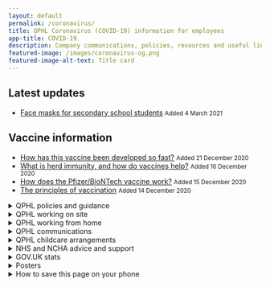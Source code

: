 ```yaml
---
layout: default
permalink: /coronavirus/
title: QPHL Coronavirus (COVID-19) information for employees
app-title: COVID-19
description: Company communications, policies, resources and useful links about the coronavirus (COVID-19) pandemic.
featured-image: /images/coronavirus-og.png
featured-image-alt-text: Title card
---
```


<div class="notice notice--success">
    <h2>Latest updates</h2>
    <ul>
        <li>
            <a href="/downloads/emails/face-masks-for-secondary-school-students/">Face masks for secondary school students</a>
            <small>Added <time datetime="2021-03-04T10:52:00+00:00">4 March 2021</time></small>
        </li>
    </ul>
</div>

<div class="notice notice--info">
    <h2>Vaccine information</h2>
    <ul>
        <li>
            <a href="/downloads/how-has-this-vaccine-been-developed-so-fast/">How has this vaccine been developed so fast?</a>
            <small>Added <time datetime="2020-12-21T10:00:00+00:00">21 December 2020</time></small>
        </li>
        <li>
            <a href="/downloads/what-is-herd-immunity-and-how-do-vaccines-help/">What is herd immunity, and how do vaccines help?</a>
            <small>Added <time datetime="2020-12-16T10:00:00+00:00">16 December 2020</time></small>
        </li>
        <li>
            <a href="/downloads/how-does-the-pfizer-biontech-vaccine-work/">How does the Pfizer/BioNTech vaccine work?</a>
            <small>Added <time datetime="2020-12-15T10:00:00+00:00">15 December 2020</time></small>
        </li>
        <li>
            <a href="/downloads/the-principles-of-vaccination/">The principles of vaccination</a>
            <small>Added <time datetime="2020-12-14T12:30:00+00:00">14 December 2020</time></small>
        </li>
    </ul>
</div>

<!-- <div class="notice notice--warning">
    <h2>Important</h2>
    <ul>
        <li>
            <a href="/downloads/qphl-covid-19-outbreak-response.pdf">QPHL COVID-19 outbreak control guide</a>
            <small>Added <time datetime="2020-09-14T18:00:00+01:00">14 September 2020</time> (480KB PDF)</small>
        </li>
        <li>
            <a href="/downloads/covid-secure-workplace-risk-assessment-v8.pdf">COVID-19 secure workplace risk assessment</a>
            <small>Added <time datetime="2020-05-28T15:25:00+01:00">28 May 2020</time></small>
        </li>
    </ul>
</div> -->

<details>
    <summary>QPHL policies and guidance</summary>
    <ul>
        <li>
            <a href="/downloads/qphl-covid-19-outbreak-response.pdf">QPHL COVID-19 outbreak control guide</a>
            <small>Added <time datetime="2020-09-14T18:00:00+01:00">14 September 2020</time> (480KB PDF)</small>
        </li>
        <li>
            <a href="/downloads/qphl-coronavirus-plan-v5.pdf">Current COVID-19 escalation plan</a>
            <small>Updated <time datetime="2020-03-24T15:29:00+00:00">24 March 2020</time> (159KB PDF)</small>
        </li>
        <li>
            <a href="/downloads/qphl-pandemic-policy-v2.pdf">Pandemic policy</a>
            <small>Updated <time datetime="2020-08-10T12:00:00+00:00">10 August 2020</time> (246KB PDF)</small>
        </li>
        <li>
            <a href="/downloads/qphl-sickness-policy.pdf">Sickness policy</a>
            <small>Added <time datetime="2020-03-01T12:00:00+00:00">1 March 2020</time> (316KB PDF)</small>
        </li>
    </ul>
</details>

<details>
    <summary>QPHL working on site</summary>
    <ul>
        <li>
            <a href="/downloads/emails/covid-19-surveillance-testing/">COVID-19 surveillance testing</a>
            <small>Added <time datetime="2021-01-19T18:32:00+00:00">19 January 2021</time></small>
        </li>
        <li>
            <a href="/downloads/emails/covid-19-testing-between-and-after-christmas/">Email: COVID-19 testing between, and after, Christmas</a>
            <small>Added <time datetime="2020-12-15T08:52:00+00:00">15 December 2020</time></small>
        </li>
        <li>
            <a href="/downloads/qphl-covid-19-testing-strategy.docx">QPHL COVID-19 testing strategy</a>
            <small>Added <time datetime="2020-11-13T17:05:00+00:00">13 November 2020</time> (103KB DOCX)</small>
        </li>
        <li>
            <a href="/downloads/advice-on-car-sharing.pdf">Advice on car sharing</a>
            <small>Added <time datetime="2020-10-27T11:11:00+00:00">27 October 2020</time> (273KB PDF)</small>
        </li>
        <li>
            <a href="/downloads/emails/thermal-scanner-protocol/">Email: Thermal scanner protocol: watch our video so you know what to do</a>
            <small>Added <time datetime="2020-08-13T07:29+01:00">13 August 2020</time></small>
        </li>
        <li>
            <a href="/downloads/emails/temperature-scanning-going-live-update/">Temperature scanning going live update</a>
            <small><em class="label label--warning">Action required</em> Added <time datetime="2020-06-19T12:59:00+01:00">19 June 2020</time></small>
        </li>
        <li>
            <a href="/downloads/emails/change-to-sp3-entry-and-exits/">Email: Change to SP3 entry and exits</a>
            <small>Added <time datetime="2020-06-04T08:16:00+01:00">4 June 2020</time></small>
        </li>
        <li>
            <a href="/downloads/qphl-key-worker-letter.pdf">Key worker letter and car sign</a>
            <small><time datetime="2020-03-26T10:30:00+00:00">26 March 2020</time> (519KB PDF)</small>
        </li>
    </ul>
</details>

<details>
    <summary>QPHL working from home</summary>
    <ul>
        <li>
            <a href="/downloads/emails/covid-19-secure-workplace-update/">Email: COVID-19 secure workplace update</a>
            <small>Added <em class="label label--warning">Action required</em> Added <time datetime="2020-06-18T09:05:00+01:00">18 June 2020</time></small>
        </li>
        <li>
            <a href="/downloads/covid-secure-workplace-risk-assessment-v8.pdf">COVID-19 secure workplace risk assessment</a>
            <small>Added <time datetime="2020-05-28T15:25:00+01:00">28 May 2020</time></small>
        </li>
        <li>
            <a href="/downloads/emails/staying-at-home-resources/">Email: Staying at home resources</a>
            <small>Added <time datetime="2020-04-03T10:39:00+01:00">3 April 2020</time></small>
        </li>
        <li>
            <a href="/downloads/sanitisation-pack-info.pdf">Sanitisation pack info (replaces Self-isolation pack info)</a>
            <small>Updated <time datetime="2020-03-27T08:30:00+00:00">27 March 2020</time> (164KB PDF)</small>
        </li>
        <li>
            <a href="/downloads/take-home-pack-information.pdf">Take-home pack information &amp; staff FAQs</a>
            <small>Added <time datetime="2020-03-04T12:00:00+00:00">4 March 2020</time> (305KB PDF)</small>
        </li>
    </ul>
</details>

<details>
    <summary>QPHL communications</summary>
    <ul>
        <li>
            <a href="/downloads/emails/face-masks-for-secondary-school-students/">Face masks for secondary school students</a>
            <small>Added <time datetime="2021-03-04T10:52:00+00:00">4 March 2021</time></small>
        </li>
        <li>
            <a href="/downloads/emails/blood-oxygen-monitoring-equiment-for-employees/">Blood oxygen monitoring equipment for employees</a>
            <small><time datetime="2021-01-27T13:32:00+00:00">27 January 2021</time></small>
        </li>
        <li>
            <a href="/downloads/emails/covid-19-testing-update-13-01-21/">COVID-19 testing update 13/01/21</a>
            <small>Added <time datetime="2021-01-13T10:15:00+00:00">13 January 2021</time></small>
        </li>
        <li>
            <a href="/downloads/emails/covid-19-update-05-01-21/">Email: COVID-19 update 05/01/21</a>
            <small>Added <time datetime="2021-01-05T13:59:00+00:00">5 January 2021</time></small>
        </li>
        <li>
            <a href="/downloads/how-has-this-vaccine-been-developed-so-fast/">How has this vaccine been developed so fast?</a>
            <small>Added <time datetime="2020-12-21T10:00:00+00:00">21 December 2020</time></small>
        </li>
        <li>
            <a href="/downloads/what-is-herd-immunity-and-how-do-vaccines-help/">What is herd immunity, and how do vaccines help?</a>
            <small>Added <time datetime="2020-12-16T10:00:00+00:00">16 December 2020</time></small>
        </li>
        <li>
            <a href="/downloads/how-does-the-pfizer-biontech-vaccine-work/">How does the Pfizer/BioNTech vaccine work?</a>
            <small>Added <time datetime="2020-12-15T10:00:00+00:00">15 December 2020</time></small>
        </li>
        <li>
            <a href="/downloads/the-principles-of-vaccination/">The principles of vaccination</a>
            <small>Added <time datetime="2020-12-14T12:30:00+00:00">14 December 2020</time></small>
        </li>
        <li>
            <a href="/downloads/emails/pre-christmas-employee-and-bubble-testing/">Email: Pre-Christmas employee and bubble testing</a>
            <small>Added <time datetime="2020-12-02T15:43:00+00:00">2 December 2020</time></small>
        </li>
        <li>
            <a href="/downloads/emails/qphl-covid-19-rapid-testing-protocol">Email: QPHL COVID-19 rapid testing protocol</a>
            <small>Added <time datetime="2020-11-13T17:05:00+00:00">13 November 2020</time></small>
        </li>
        <li>
            <a href="/downloads/emails/covid-19-update-04-11/">Email: COVID-19 update 04/11/20</a>
            <small>Added <time datetime="2020-11-04T16:48:00+00:00">4 November 2020</time></small>
        </li>
        <li>
            <a href="/downloads/emails/covid-19-update-15-09/">Email: COVID-19 update 15/09/20</a>
            <small>Added <time datetime="2020-09-15T08:36:00+01:00">15 September 2020</time></small>
        </li>
        <li>
            <a href="/downloads/emails/pandemic-policy-update/">Email: Pandemic policy update</a>
            <small>Added <time datetime="2020-08-13T14:03+01:00">13 August 2020</time></small>
        </li>
        <li>
            <a href="/downloads/emails/seasonal-flu-vaccines-2020/">Email: Seasonal flu vaccines 2020</a>
            <small><span class="label label--warning">Action required</span> Added <time datetime="2020-08-10T12:33:00+01:00">10 August 2020</time></small>
        </li>
        <li>
            <a href="/downloads/emails/covid-19-update-28-05/">Email: COVID-19 update 28/05/20</a>
            <small>Added <time datetime="2020-05-28T15:36:00+01:00">28 May 2020</time></small>
        </li>
        <li>
            <a href="/downloads/emails/covid-19-update-12-05/">Email: COVID-19 update 12/05/20</a>
            <small>Added <time datetime="2020-05-12T13:35:00">12 May 2020</time></small>
        </li>
        <li>
            <a href="/downloads/emails/covid-19-update-07-05/">Email: COVID-19 update 07/05/20</a>
            <small>Added <time datetime="2020-05-07T17:00:00">7 May 2020</time></small>
        </li>
        <li>
            <a href="/downloads/emails/annual-leave-update/">Email: Annual leave update</a>
            <small><em class="label label--warning">Action required</em> Added <time datetime="2020-05-07T11:41:00">7 May 2020</time></small>
        </li>
        <li>
            <a href="/downloads/emails/covid-19-update-24-04/">Email: COVID-19 update 24/04/20</a>
            <small>Added <time datetime="2020-04-25T07:07:00">25 April 2020</time></small>
        </li>
        <li>
            <a href="/downloads/emails/covid-19-q-a-vlog/">Email: COVID-19 Q&amp;A vlog</a>
            <small>Added <time datetime="2020-04-03T09:54:00+01:00">3 April 2020</time></small></li>
        <li>
            <a href="/downloads/emails/covid-19-update-01-04/">Email: COVID-19 update 01/04/20</a>
            <small>Added <time datetime="2020-04-01T12:38:00+01:00">1 April 2020</time></small>
        </li>
        <li>
            <a href="/downloads/emails/move-to-level-4-of-the-qphl-covid-19-escalation-plan/">Email: Move to level 4 of the QPHL COVID-19 escalation plan</a>
            <small>Added <time datetime="2020-03-24T15:29:00+00:00">24 March 2020</time></small>
        </li>
        <li>
            <a href="/downloads/emails/prescription-medication-from-pharmaxo/">Email: Prescription medication from Pharmaxo</a>
            <small>Added <time datetime="2020-03-23T12:00:00+00:00">23 March 2020</time></small>
        </li>
        <li>
            <a href="/downloads/emails/potential-work-for-family-members/">Email: Potential work for family members</a>
            <small>Added <time datetime="2020-03-20T12:00:00+00:00">20 March 2020</time></small>
        </li>
        <li>
            <a href="/downloads/potential-work-for-family-members-form.docx">Form: Potential work for family members</a>
            <small>Added <time datetime="2020-03-20T12:00:00+00:00">20 March 2020</time> (218KB DOCX)</small>
        </li>
        <li>
            <a href="/downloads/emails/move-to-level-3-of-the-qphl-covid-19-escalation-plan/">Email: Move to level 3 of the QPHL COVID-19 escalation plan</a>
            <small>Added <time datetime="2020-03-18T12:00:00+00:00">18 March 2020</time></small>
        </li>
        <li>
            <a href="https://bit.ly/qphlcare">Employee caring responsibilities form</a>
            <small>Added <time datetime="2020-03-17T12:00:00+00:00">17 March 2020</time></small>
        </li>
        <li>
            <a href="/downloads/covid-19-your-part-to-play.pdf">COVID-19: Your part to play</a>
            <small>Added <time datetime="2020-03-04T12:00:00+00:00">4 March 2020</time> (112KB PDF)</small>
        </li>
    </ul>
</details>

<details>
    <summary>QPHL childcare arrangements</summary>
    <ul>
        <li>
            <a href="/downloads/emails/temporary-childrens-summer-club/">Email: Temporary children’s summer club</a>
            <small>Added <time datetime="2020-07-21T06:56+01:00">21 July 2020</time></small>
        </li>
        <li>
            <a href="/downloads/emails/qphl-childcare-arrangements/">Email: QPHL childcare arrangements</a>
            <small>Added <time datetime="2020-03-19T12:00:00+00:00">19 March 2020</time></small>
        </li>
        <li>
            <a href="/downloads/qphl-childcare-company-agreement.pdf">QPHL childcare company agreement</a>
            <small>Added <time datetime="2020-03-19T12:00:00+00:00">19 March 2020</time> (195KB PDF)</small>
        </li>
        <li>
            <a href="/downloads/letter-to-schools-from-chris-watt.pdf">Letter to schools from Chris Watt</a>
            <small>Added <time datetime="2020-03-19T12:00:00+00:00">19 March 2020</time> (165KB PDF)</small>
        </li>
        <li>
            <a href="/downloads/letter-to-schools-from-parents.docx">Template: Letter to schools from parents</a>
            <small>Added <time datetime="2020-03-19T12:00:00+00:00">19 March 2020</time> (214KB DOCX)</small>
        </li>
    </ul>
</details>

<details>
    <summary>NHS and NCHA advice and support</summary>
    <ul>
        <li>
            <a href="https://www.clinicalhomecare.org/news-on-coronavirus-covid-19-and-homecare-services/">NCHA News on Coronavirus (COVID 19) and Homecare Services</a>
        </li>
        <li>
            <a href="https://www.nhs.uk/oneyou/every-mind-matters/">Every mind matters: looking after your mental health</a>
        </li>
        <li>
            <a href="https://111.nhs.uk/service/COVID-19/">Check your symptoms</a>
        </li>
        <li>
            <a href="https://www.nhs.uk/conditions/coronavirus-covid-19/">NHS advice and common questions on COVID-19</a>
        </li>
    </ul>
</details>

<details>
    <summary>GOV.UK stats</summary>
    <ul>
        <li>
            <a href="https://coronavirus.data.gov.uk">The official UK Government website for data and insights on Coronavirus (COVID-19)</a>
        </li>
    </ul>
</details>

<details>
    <summary>Posters</summary>
    <ul>
        <li>
            <a href="/downloads/quick-guide-for-employees.pdf">A quick guide for employees</a>
            <small>Added <time datetime="2020-10-09T11:00:00+01:00">9 October 2020</time> (50KB PDF)</small>
        </li>
        <li>
            <a href="/downloads/hand-washing-guidelines.pdf">Hand washing guidelines</a>
            <small>Added <time datetime="2020-03-04T12:00:00+00:00">4 March 2020</time> (939KB PDF)</small>
        </li>
        <li>
            <a href="/downloads/catch-bin-kill.pdf">Catch it, bin it, kill it poster</a>
            <small>Added <time datetime="2020-03-04T12:00:00+00:00">4 March 2020</time> (956KB PDF)</small>
        </li>
        <li>
            <a href="/downloads/government-coronavirus-poster.pdf">Government coronavirus poster</a>
            <small>Added <time datetime="2020-03-04T12:00:00+00:00">4 March 2020</time> (1.2MB PDF)</small>
        </li>
    </ul>
</details>

<details>
    <summary>How to save this page on your phone</summary>
    <p>For Android users:</p>
    <ol>
        <li>Tap the menu button and then tap “Add to home screen.”</li>
        <li>You’ll then be able to enter a name for the shortcut and then Chrome will add it to your home screen.</li>
    </ol>
    <p>For iPhone users:</p>
    <ol>
        <li>Tap the Share button at the bottom of the page. It looks like a square with an arrow pointing out of the top.</li>
        <li>In the list of options that appears, scroll down until you see Add to Home Screen. Tap this.</li>
        <li>On the next screen, choose a name for the website shortcut on your home screen. You’ll see the link so you can confirm it, as well as the site’s favicon that becomes its “app” icon. Click Add when you’re done.</li>
        <li>Now just tap the new app on your home screen, and it will open the website in its own navigation window, independent of what you have open in Safari.</li>
    </ol>
</details>